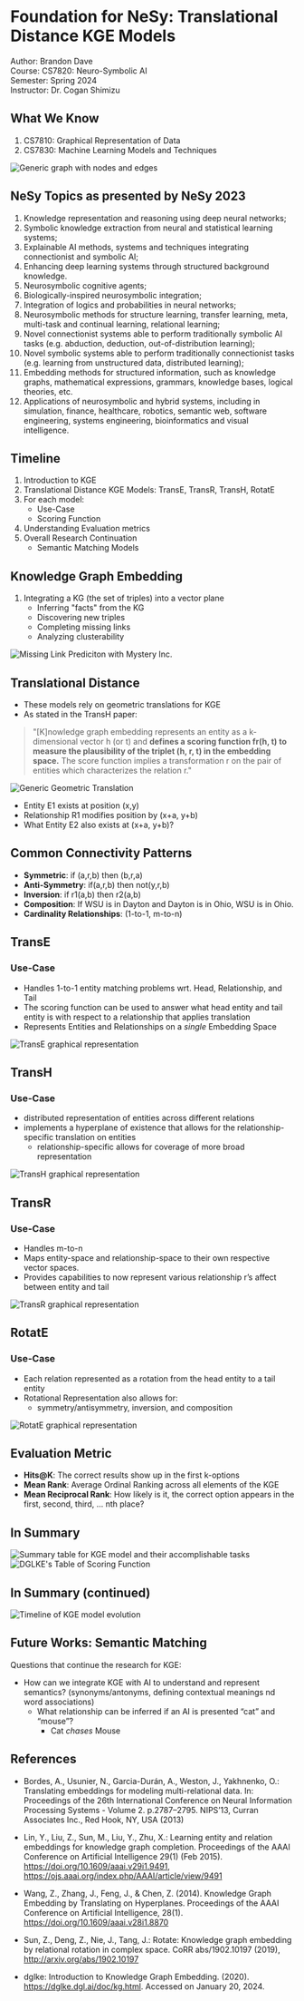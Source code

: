 
# Foundation for NeSy: Translational Distance KGE Models
Author:  Brandon Dave  
Course: CS7820: Neuro-Symbolic AI  
Semester: Spring 2024  
Instructor: Dr. Cogan Shimizu

## What We Know
1. CS7810: Graphical Representation of Data
2. CS7830: Machine Learning Models and Techniques

![Generic graph with nodes and edges](./resources/generic-graph.png)
## NeSy Topics as presented by NeSy 2023
1. Knowledge representation and reasoning using deep neural networks;
2. Symbolic knowledge extraction from neural and statistical learning systems;
3. Explainable AI methods, systems and techniques integrating connectionist and symbolic AI;
4. Enhancing deep learning systems through structured background knowledge.
5. Neurosymbolic cognitive agents;
6. Biologically-inspired neurosymbolic integration;
7. Integration of logics and probabilities in neural networks;
8. Neurosymbolic methods for structure learning, transfer learning, meta, multi-task and continual learning, relational learning;
9. Novel connectionist systems able to perform traditionally symbolic AI tasks (e.g. abduction, deduction, out-of-distribution learning);
10. Novel symbolic systems able to perform traditionally connectionist tasks (e.g. learning from unstructured data, distributed learning);
11. Embedding methods for structured information, such as knowledge graphs, mathematical expressions, grammars, knowledge bases, logical theories, etc.
12. Applications of neurosymbolic and hybrid systems, including in simulation, finance, healthcare, robotics, semantic web, software engineering, systems engineering, bioinformatics and visual intelligence.

## Timeline
1. Introduction to KGE
2. Translational Distance KGE Models: TransE, TransR, TransH, RotatE
3. For each model:
    - Use-Case
    - Scoring Function
4. Understanding Evaluation metrics
5. Overall Research Continuation
    - Semantic Matching Models

## Knowledge Graph Embedding
1. Integrating a KG (the set of triples) into a vector plane
    - Inferring "facts" from the KG
    - Discovering new triples
    - Completing missing links
    - Analyzing clusterability

![Missing Link Prediciton with Mystery Inc.](./resources/mystery-inc-prediction.png)
## Translational Distance
- These models rely on geometric translations for KGE
- As stated in the TransH paper:  
> "[K]nowledge graph embedding represents an entity as a k-dimensional vector h (or t) and **defines a scoring function fr(h, t) to measure the plausibility of the triplet (h, r, t) in the embedding space.** The score function implies a transformation r on the pair of entities which characterizes the relation r."

![Generic Geometric Translation](./resources/geo-translation.png)
- Entity E1 exists at position (x,y)
- Relationship R1 modifies position by (x+a, y+b)
- What Entity E2 also exists at (x+a, y+b)?

## Common Connectivity Patterns
- **Symmetric**: if (a,r,b) then (b,r,a)
- **Anti-Symmetry**: if(a,r,b) then not(y,r,b)
- **Inversion**: if r1(a,b) then r2(a,b)
- **Composition**: If WSU is in Dayton and Dayton is in Ohio, WSU is in Ohio.
- **Cardinality Relationships**: (1-to-1, m-to-n)

## TransE
### Use-Case
- Handles 1-to-1 entity matching problems wrt. Head, Relationship, and Tail
- The scoring function can be used to answer what head entity and tail entity is with respect to a relationship that applies translation
- Represents Entities and Relationships on a 
*single* Embedding Space

![TransE graphical representation](./resources/kge-transe.png)
## TransH
### Use-Case
- distributed representation of entities across different relations
- implements a hyperplane of existence that allows for the relationship-specific translation on entities
    - relationship-specific allows for coverage of more broad representation

![TransH graphical representation](./resources/kge-transh.png)

## TransR
### Use-Case
- Handles m-to-n
- Maps entity-space and relationship-space to their own respective vector spaces.
- Provides capabilities to now represent various relationship r’s affect between entity and tail

![TransR graphical representation](./resources/kge-transr.png)

## RotatE
### Use-Case
- Each relation represented as a rotation from the head entity to a tail entity
- Rotational Representation also allows for:
    - symmetry/antisymmetry, inversion, and composition

![RotatE graphical representation](./resources/kge-rotate.png)

## Evaluation Metric
* **Hits@K**: The correct results show up in the first k-options
* **Mean Rank**: Average Ordinal Ranking across all elements
of the KGE
* **Mean Reciprocal Rank**: How likely is it, the correct option
appears in the first, second, third, ... nth place?

## In Summary
![Summary table for KGE model and their accomplishable tasks](./resources/kge-model-task-summary-table.png)
![DGLKE's Table of Scoring Function](./resources/dglke-score-functions.png)

## In Summary (continued)
![Timeline of KGE model evolution](./resources/kge-model-timeline.png)

## Future Works: Semantic Matching
Questions that continue the research for KGE:
- How can we integrate KGE with AI to understand and represent semantics? (synonyms/antonyms, defining contextual meanings nd word associations)
    - What relationship can be inferred if an AI is
presented “cat” and “mouse”?
        - Cat _chases_ Mouse

## References
- Bordes, A., Usunier, N., Garcia-Durán, A., Weston, J., Yakhnenko, O.: Translating embeddings for modeling multi-relational data. In: Proceedings of the 26th International Conference on Neural Information Processing Systems - Volume 2. p.2787–2795. NIPS’13, Curran Associates Inc., Red Hook, NY, USA (2013)
- Lin, Y., Liu, Z., Sun, M., Liu, Y., Zhu, X.: Learning entity and relation embeddings for knowledge graph completion. Proceedings of the AAAI Conference on Artificial Intelligence 29(1) (Feb 2015). https://doi.org/10.1609/aaai.v29i1.9491, https://ojs.aaai.org/index.php/AAAI/article/view/9491
- Wang, Z., Zhang, J., Feng, J., & Chen, Z. (2014). Knowledge Graph Embedding by Translating on Hyperplanes. Proceedings of the AAAI Conference on Artificial Intelligence, 28(1). https://doi.org/10.1609/aaai.v28i1.8870
- Sun, Z., Deng, Z., Nie, J., Tang, J.: Rotate: Knowledge graph embedding by relational rotation in complex space. CoRR abs/1902.10197 (2019), http://arxiv.org/abs/1902.10197

- dglke: Introduction to Knowledge Graph Embedding. (2020). https://dglke.dgl.ai/doc/kg.html. Accessed on January 20, 2024.
